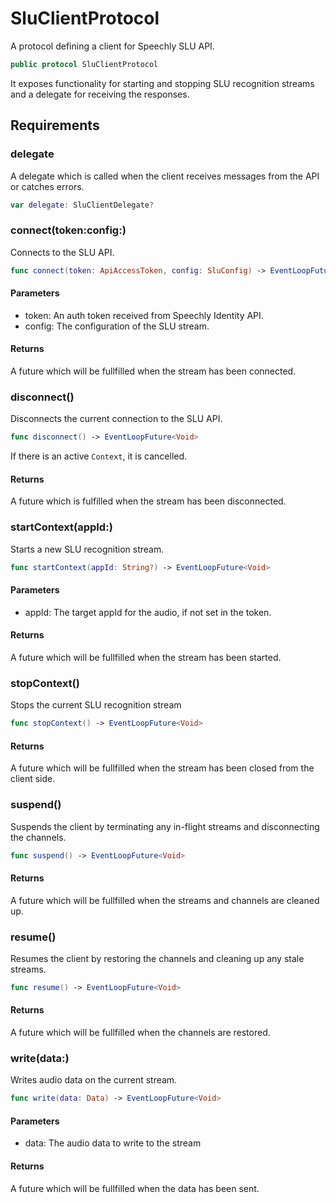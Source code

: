 # SluClientProtocol

A protocol defining a client for Speechly SLU API.

``` swift
public protocol SluClientProtocol
```

It exposes functionality for starting and stopping SLU recognition streams
and a delegate for receiving the responses.

> 

## Requirements

### delegate

A delegate which is called when the client receives messages from the API or catches errors.

``` swift
var delegate: SluClientDelegate?
```

### connect(token:​config:​)

Connects to the SLU API.

``` swift
func connect(token: ApiAccessToken, config: SluConfig) -> EventLoopFuture<Void>
```

> 

#### Parameters

  - token: An auth token received from Speechly Identity API.
  - config: The configuration of the SLU stream.

#### Returns

A future which will be fullfilled when the stream has been connected.

### disconnect()

Disconnects the current connection to the SLU API.

``` swift
func disconnect() -> EventLoopFuture<Void>
```

If there is an active `Context`, it is cancelled.

#### Returns

A future which is fulfilled when the stream has been disconnected.

### startContext(appId:​)

Starts a new SLU recognition stream.

``` swift
func startContext(appId: String?) -> EventLoopFuture<Void>
```

> 

#### Parameters

  - appId: The target appId for the audio, if not set in the token.

#### Returns

A future which will be fullfilled when the stream has been started.

### stopContext()

Stops the current SLU recognition stream

``` swift
func stopContext() -> EventLoopFuture<Void>
```

#### Returns

A future which will be fullfilled when the stream has been closed from the client side.

### suspend()

Suspends the client by terminating any in-flight streams and disconnecting the channels.

``` swift
func suspend() -> EventLoopFuture<Void>
```

#### Returns

A future which will be fullfilled when the streams and channels are cleaned up.

### resume()

Resumes the client by restoring the channels and cleaning up any stale streams.

``` swift
func resume() -> EventLoopFuture<Void>
```

#### Returns

A future which will be fullfilled when the channels are restored.

### write(data:​)

Writes audio data on the current stream.

``` swift
func write(data: Data) -> EventLoopFuture<Void>
```

> 

#### Parameters

  - data: The audio data to write to the stream

#### Returns

A future which will be fullfilled when the data has been sent.
